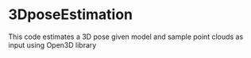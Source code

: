 # 3DposeEstimation
This code estimates a 3D pose given model and sample point clouds as input using Open3D library
